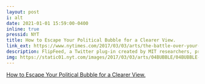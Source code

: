 ```yaml
---
layout: post
i: alt
date: 2021-01-01 15:59:00-0400
inline: true
pressid: NYT
title: How to Escape Your Political Bubble for a Clearer View.
link_ext: https://www.nytimes.com/2017/03/03/arts/the-battle-over-your-political-bubble.html
description: FlipFeed, a Twitter plug-in created by MIT researchers, provides a voyeuristic thrill -- Click a button, and your regular Twitter feed is replaced by that of a random, anonymous user of a different political persuasion. It’s perfect for seeing how the other half live-tweets a Trump news conference.
img: https://static01.nyt.com/images/2017/03/03/arts/04BUBBLE/04BUBBLE-superJumbo.jpg?quality=90&auto=webp
---
```


<a href="https://www.nytimes.com/2017/03/03/arts/the-battle-over-your-political-bubble.html">How to Escape Your Political Bubble for a Clearer View.
</a>